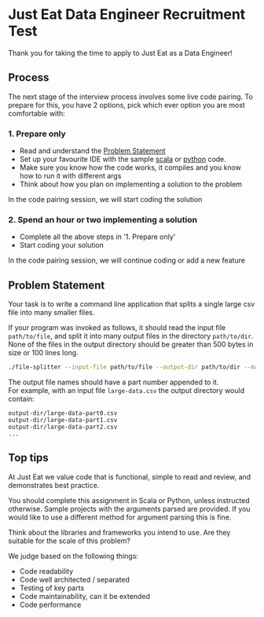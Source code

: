 # Just Eat Data Engineer Recruitment Test
Thank you for taking the time to apply to Just Eat as a Data Engineer!

## Process

The next stage of the interview process involves some live code pairing.
To prepare for this, you have 2 options, pick which ever option you are most comfortable with:

### 1. Prepare only
- Read and understand the [Problem Statement](#problem-statement)
- Set up your favourite IDE with the sample [scala](./scala) or [python](./python) code.
- Make sure you know how the code works, it compiles and you know how to run it with different args
- Think about how you plan on implementing a solution to the problem

In the code pairing session, we will start coding the solution 

### 2. Spend an hour or two implementing a solution
- Complete all the above steps in '1. Prepare only'
- Start coding your solution 

In the code pairing session, we will continue coding or add a new feature



## Problem Statement

Your task is to write a command line application that splits a single large csv file into many smaller files.

If your program was invoked as follows, it should read the input file `path/to/file`, 
and split it into many output files in the directory `path/to/dir`. 
None of the files in the output directory should be greater than 500 bytes in size or 100 lines long.

```bash
./file-splitter --input-file path/to/file --output-dir path/to/dir --max-bytes 500 --max-lines 100
```

The output file names should have a part number appended to it.  
For example, with an input file `large-data.csv` the output directory would contain:

```
output-dir/large-data-part0.csv
output-dir/large-data-part1.csv
output-dir/large-data-part2.csv
...
```


## Top tips

At Just Eat we value code that is functional, simple to read and review, and demonstrates best practice.

You should complete this assignment in Scala or Python, unless instructed otherwise. 
Sample projects with the arguments parsed are provided. 
If you would like to use a different method for argument parsing this is fine.

Think about the libraries and frameworks you intend to use. Are they suitable for the scale of this problem?

We judge based on the following things:
* Code readability
* Code well architected / separated
* Testing of key parts 
* Code maintainability, can it be extended
* Code performance
